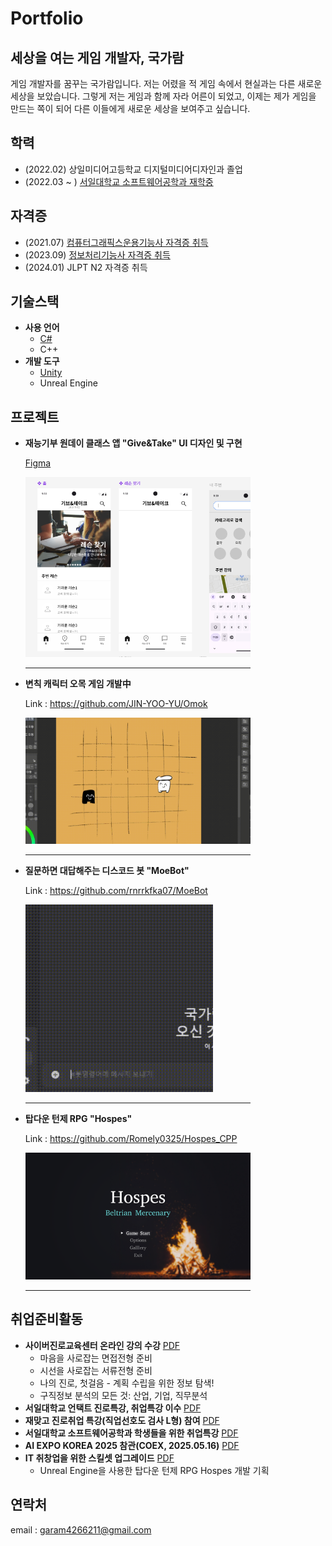 # Portfolio
## 세상을 여는 게임 개발자, 국가람
 게임 개발자를 꿈꾸는 국가람입니다. 저는 어렸을 적 게임 속에서 현실과는 다른 새로운 세상을 보았습니다. 그렇게 저는 게임과 함께 자라 어른이 되었고, 이제는 제가 게임을 만드는 쪽이 되어 다른 이들에게 새로운 세상을 보여주고 싶습니다.

## 학력
* (2022.02) 상일미디어고등학교 디지털미디어디자인과 졸업
* (2022.03 ~ ) <a href="./image/국가람_서일대학교_성적증명서.pdf">서일대학교 소프트웨어공학과 재학중</a>
   
## 자격증
* (2021.07) <a href="./image/국가람_컴퓨터그래픽스운용기능사.pdf">컴퓨터그래픽스운용기능사 자격증 취득</a>
* (2023.09) <a href="./image/국가람_정보처리기능사.pdf">정보처리기능사 자격증 취득</a>
* (2024.01) JLPT N2 자격증 취득

## 기술스택
* <b>사용 언어</b>
  * <a href="https://blog.naver.com/PostList.naver?blogId=g4ram_&from=postList&categoryNo=11">C#</a>
  * C++
* <b>개발 도구</b>
  * <a href="https://blog.naver.com/PostList.naver?blogId=g4ram_&categoryNo=9&from=postList">Unity</a>
  * Unreal Engine

## 프로젝트
* **재능기부 원데이 클래스 앱 "Give&Take" UI 디자인 및 구현**
   
   <a href="https://www.figma.com/design/UNsApITJ72SP3hfi06S5zQ/figma_%EA%B5%AD%EA%B0%80%EB%9E%8C?node-id=0-">Figma</a>
     
   <img src="./image/GiveAndTake.PNG"  width="360px">
   <hr width="360px" align="left">

* **변칙 캐릭터 오목 게임 개발中**

  Link : https://github.com/JIN-YOO-YU/Omok
     
  <img src="./image/Gomoku.gif"  width="360px">    
  <hr width="360px" align="left">   
  
* **질문하면 대답해주는 디스코드 봇 "MoeBot"**

  Link : https://github.com/rnrrkfka07/MoeBot
    
  <img src="./image/discordBot.gif"  width="300px">  
  <hr width="360px" align="left">

* **탑다운 턴제 RPG "Hospes"**

  Link : https://github.com/Romely0325/Hospes_CPP
    
  <img src="./image/Hospes.png"  width="360px">  
  <hr width="360px" align="left"> 

     
   
## 취업준비활동
* <b>사이버진로교육센터 온라인 강의 수강</b> <a href="./image/국가람_온라인교육수료증.pdf">PDF</a>
  * 마음을 사로잡는 면접전형 준비
  * 시선을 사로잡는 서류전형 준비
  * 나의 진로, 첫걸음 - 계획 수립을 위한 정보 탐색!
  * 구직정보 분석의 모든 것: 산업, 기업, 직무분석
* <b>서일대학교 언택트 진로특강, 취업특강 이수</b> <a href="./image/국가람_언택트진로취업특강.pdf">PDF</a>
* <b>재맞고 진로취업 특강(직업선호도 검사 L형) 참여</b> <a href="./image/국가람_직업선호도검사.pdf">PDF</a>
* <b>서일대학교 소프트웨어공학과 학생들을 위한 취업특강</b> <a href="./image/국가람_취업특강참여확인서.pdf">PDF</a>
* <b>AI EXPO KOREA 2025 참관(COEX, 2025.05.16)</b> <a href="./image/국가람_박람회참여확인서.pdf">PDF</a>
* <b>IT 취창업을 위한 스킬셋 업그레이드</b> <a href="./image/국가람_스터디활동보고서.pdf">PDF</a>
  * Unreal Engine을 사용한 탑다운 턴제 RPG Hospes 개발 기획

## 연락처
email : garam4266211@gmail.com

